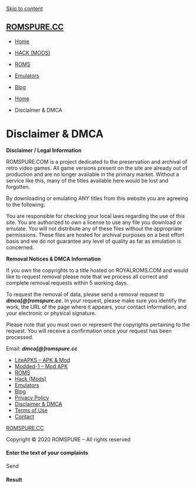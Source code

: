 [Skip to content](#content)

[ROMSPURE.CC](https://romspure.cc/)
-----------------------------------

* [Home](https://romspure.cc/)
* [HACK (MODS)](https://romspure.cc/hacks)
* [ROMS](https://romspure.cc/roms/)
* [Emulators](https://romspure.cc/emulators/)
* [Blog](https://romspure.cc/blog/)

* [Home](https://romspure.cc/ "Home")
* Disclaimer & DMCA

Disclaimer & DMCA
=================

**Disclaimer / Legal Information**

ROMSPURE.COM is a project dedicated to the preservation and archival of retro video games. All game versions present on the site are already out of production and are no longer available in the primary market. Without a service like this, many of the titles available here would be lost and forgotten.

By downloading or emulating ANY titles from this website you are agreeing to the following:

You are responsible for checking your local laws regarding the use of this site. You are authorized to own a license to use any file you download or emulate. You will not distribute any of these files without the appropriate permissions. These files are hosted for archival purposes on a best effort basis and we do not guarantee any level of quality as far as emulation is concerned.

**Removal Notices & DMCA Information**

If you own the copyrights to a title hosted on ROYALROMS.COM and would like to request removal please note that we process all correct and complete removal requests within 5 working days.

To request the removal of data, please send a removal request to _**dmca\[@\]romspure.cc**_. In your request, please make sure you identify the work, the URL of the page where it appears, your contact information, and your electronic or physical signature.

Please note that you must own or represent the copyrights pertaining to the request. You will receive a confirmation once your request has been processed.

Email: _**dmca\[@\]romspure.cc**_

* [LiteAPKS – APK & Mod](https://liteapks.com/)
* [Modded-1 – Mod APK](https://modded-1.com/)
* [ROMS](https://romspure.cc/roms/)
* [Hack (Mods)](https://romspure.cc/hacks)
* [Emulators](https://romspure.cc/emulators/)
* [Blog](https://romspure.cc/blog/)
* [Privacy Policy](https://romspure.cc/privacy-policy/)
* [Disclaimer & DMCA](https://romspure.cc/disclaimer/)
* [Terms of Use](https://romspure.cc/terms-of-use/)
* [Contact](https://romspure.cc/contact/)

[ROMSPURE.CC](https://romspure.cc/)

Copyright © 2020 ROMSPURE – All rights reserved

[](https://facebook.com/)[](https://twitter.com/)[](https://pinterest.com/)

#### Enter the text of your complaints

 

Send

#### Result
